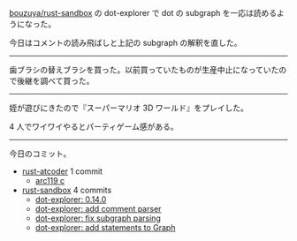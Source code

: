 [bouzuya/rust-sandbox] の dot-explorer で dot の subgraph を一応は読めるようになった。

今日はコメントの読み飛ばしと上記の subgraph の解釈を直した。

---

歯ブラシの替えブラシを買った。以前買っていたものが生産中止になっていたので後継を調べて買った。

---

姪が遊びにきたので『スーパーマリオ 3D ワールド』をプレイした。

4 人でワイワイやるとパーティゲーム感がある。

---

今日のコミット。

- [rust-atcoder](https://github.com/bouzuya/rust-atcoder) 1 commit
  - [arc119 c](https://github.com/bouzuya/rust-atcoder/commit/4fbce909142e446bae263c37bd47e6d9f7b739f8)
- [rust-sandbox](https://github.com/bouzuya/rust-sandbox) 4 commits
  - [dot-explorer: 0.14.0](https://github.com/bouzuya/rust-sandbox/commit/13a07c260f6395bb6ecc8fb0d2988cf2bd256221)
  - [dot-explorer: add comment parser](https://github.com/bouzuya/rust-sandbox/commit/9aae262f7d1a718ef96e37e49a797f48a834cf9c)
  - [dot-explorer: fix subgraph parsing](https://github.com/bouzuya/rust-sandbox/commit/8d10a1e2bb9728b6eb968e9017ae8e33b7b1eb0f)
  - [dot-explorer: add statements to Graph](https://github.com/bouzuya/rust-sandbox/commit/f7da744bc0e37739bc4fd9bae3183516b23e56e9)

[bouzuya/rust-sandbox]: https://github.com/bouzuya/rust-sandbox
